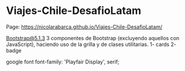 # Viajes-Chile-DesafioLatam
 Page: https://nicolarabarca.github.io/Viajes-Chile-DesafioLatam/


Bootstrap@5.1.3
3 componentes de Bootstrap (excluyendo aquellos con
JavaScript), haciendo uso de la grilla y de clases utilitarias.
1- cards
2- badge

google font font-family: 'Playfair Display', serif;